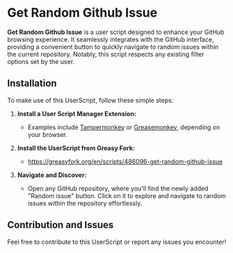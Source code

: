 # Get Random Github Issue

**Get Random Github Issue** is a user script designed to enhance your GitHub browsing experience. It seamlessly integrates with the GitHub interface, providing a convenient button to quickly navigate to random issues within the current repository. Notably, this script respects any existing filter options set by the user.

## Installation
To make use of this UserScript, follow these simple steps:

1. **Install a User Script Manager Extension:**
   - Examples include [Tampermonkey](https://www.tampermonkey.net/) or [Greasemonkey](https://www.greasespot.net/), depending on your browser.

2. **Install the UserScript from Greasy Fork:**
   -  https://greasyfork.org/en/scripts/486096-get-random-github-issue

3. **Navigate and Discover:**
   - Open any GitHub repository, where you'll find the newly added "Random issue" button. Click on it to explore and navigate to random issues within the repository effortlessly.

## Contribution and Issues
Feel free to contribute to this UserScript or report any issues you encounter!
